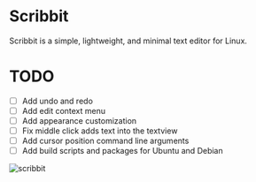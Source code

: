 # Scribbit
Scribbit is a simple, lightweight, and minimal text editor for Linux.

# TODO
- [ ] Add undo and redo
- [ ] Add edit context menu
- [ ] Add appearance customization
- [ ] Fix middle click adds text into the textview
- [ ] Add cursor position command line arguments
- [ ] Add build scripts and packages for Ubuntu and Debian

![scribbit](https://user-images.githubusercontent.com/29477753/139601332-df554afd-ead2-4b47-8778-01a1ce9becc5.png)

